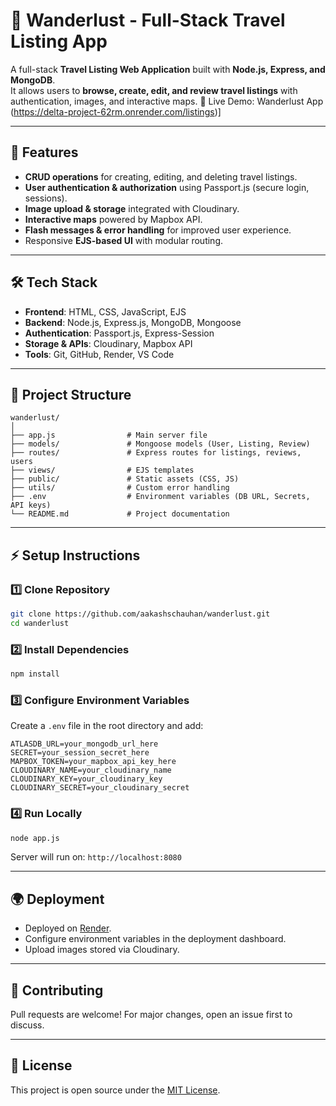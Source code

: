 # 🧳 Wanderlust - Full-Stack Travel Listing App

A full-stack **Travel Listing Web Application** built with **Node.js, Express, and MongoDB**.  
It allows users to **browse, create, edit, and review travel listings** with authentication, images, and interactive maps.
🔗 Live Demo: Wanderlust App (https://delta-project-62rm.onrender.com/listings)]

---

## 🚀 Features  
- **CRUD operations** for creating, editing, and deleting travel listings.  
- **User authentication & authorization** using Passport.js (secure login, sessions).  
- **Image upload & storage** integrated with Cloudinary.  
- **Interactive maps** powered by Mapbox API.  
- **Flash messages & error handling** for improved user experience.  
- Responsive **EJS-based UI** with modular routing.  

---

## 🛠️ Tech Stack  
- **Frontend**: HTML, CSS, JavaScript, EJS  
- **Backend**: Node.js, Express.js, MongoDB, Mongoose  
- **Authentication**: Passport.js, Express-Session  
- **Storage & APIs**: Cloudinary, Mapbox API  
- **Tools**: Git, GitHub, Render, VS Code  

---

## 📂 Project Structure  
```
wanderlust/
│
├── app.js                # Main server file
├── models/               # Mongoose models (User, Listing, Review)
├── routes/               # Express routes for listings, reviews, users
├── views/                # EJS templates
├── public/               # Static assets (CSS, JS)
├── utils/                # Custom error handling
├── .env                  # Environment variables (DB URL, Secrets, API keys)
└── README.md             # Project documentation
```

---

## ⚡ Setup Instructions  

### 1️⃣ Clone Repository  
```bash
git clone https://github.com/aakashschauhan/wanderlust.git
cd wanderlust
```

### 2️⃣ Install Dependencies  
```bash
npm install
```

### 3️⃣ Configure Environment Variables  
Create a `.env` file in the root directory and add:  
```env
ATLASDB_URL=your_mongodb_url_here
SECRET=your_session_secret_here
MAPBOX_TOKEN=your_mapbox_api_key_here
CLOUDINARY_NAME=your_cloudinary_name
CLOUDINARY_KEY=your_cloudinary_key
CLOUDINARY_SECRET=your_cloudinary_secret
```

### 4️⃣ Run Locally  
```bash
node app.js
```
Server will run on: `http://localhost:8080`  

---

## 🌍 Deployment  
- Deployed on [Render](https://render.com).  
- Configure environment variables in the deployment dashboard.  
- Upload images stored via Cloudinary.  

---

## 🤝 Contributing  
Pull requests are welcome! For major changes, open an issue first to discuss.  

---

## 📜 License  
This project is open source under the [MIT License](LICENSE).  
